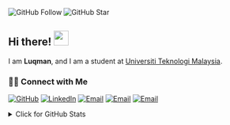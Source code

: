 ![GitHub Follow](https://img.shields.io/github/followers/drshahizan.svg?style=social&label=Follow)
![GitHub Star](https://img.shields.io/github/stars/drshahizan?affiliations=OWNER%2CCOLLABORATOR&style=social&label=Star)

## Hi there! <img src="https://raw.githubusercontent.com/drshahizan/drshahizan/master/img/wave.gif" width="30">

I am  __Luqman__, and I am a student at [Universiti Teknologi Malaysia](https://www.utm.my).


### 🙌🏻 Connect with Me
<p align="left">
    <a href="https://github.com/luqmanhakim02" target="_blank"><img alt="GitHub" src="https://img.shields.io/badge/-@luqmanhakim02-181717?style=flat-square&logo=GitHub&logoColor=white"></a>
    <a href="https://www.linkedin.com/in/luqman-said/" target="_blank"><img alt="LinkedIn" src="https://img.shields.io/badge/-luqman-blue?style=flat-square&logo=Linkedin&logoColor=white&link=https://www.linkedin.com/in/luqman-said/"></a>
    <a href="mailto:lhakim8987@gmail.com" target="_blank"><img alt="Email" src="https://img.shields.io/badge/-lhakim8987@gmail.com-c14438?style=flat-square&logo=Gmail&logoColor=white&link=mailto:lhakim8987@gmail.com"></a>
    <a href="mailto:lhakim8987@gmail.com" target="_blank"><img alt="Email" src="https://img.shields.io/badge/-lhakim8987@gmail.com-c14438?style=flat-square&logo=Gmail&logoColor=white&link=mailto:lhakim8987@gmail.com"></a>
    <a href="mailto:hakim-02@graduate.utm.my" target="_blank"><img alt="Email" src="https://img.shields.io/badge/-hakim-02@graduate.utm.my-c14438?style=flat-square&logo=Gmail&logoColor=white&link=mailto:hakim-02@graduate.utm.my"></a>
</p>
  

<details>
<summary>Click for GitHub Stats</summary>
<p align="left">
    <img alt = "GitHub Stats" src="https://github-readme-stats.vercel.app/api?username=luqmanhakim02&show_icons=true&hide=issues&icon_color=000000&hide_border=true&title_color=5391FE&text_color=555">
    <br>
    <img alt = "Top Language" src="https://github-readme-stats.vercel.app/api/top-langs/?username=luqmanhakim02&hide=html,&hide_border=true&title_color=5391FE&text_color=555"
</p>
  
  ![Follower Badge](https://img.shields.io/github/followers/luqmanhakim02)
  ![](https://visitor-badge.glitch.me/badge?page_id=luqmanhakim02)

</details>
